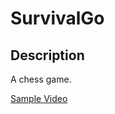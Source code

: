 # SurvivalGo

## Description

A chess game.

[Sample Video](https://twitter.com/XTL90234545/status/1451408412655374340)

